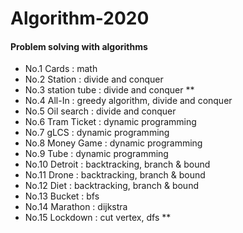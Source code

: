 # Algorithm-2020

#### Problem solving with algorithms    
- No.1 Cards : math  
- No.2 Station : divide and conquer 
- No.3 station tube : divide and conquer **  
- No.4 All-In : greedy algorithm, divide and conquer
- No.5 Oil search : divide and conquer
- No.6 Tram Ticket : dynamic programming
- No.7 gLCS : dynamic programming   
- No.8 Money Game : dynamic programming
- No.9 Tube : dynamic programming  
- No.10 Detroit : backtracking, branch & bound  
- No.11 Drone : backtracking, branch & bound  
- No.12 Diet : backtracking, branch & bound  
- No.13 Bucket : bfs  
- No.14 Marathon : dijkstra  
- No.15 Lockdown : cut vertex, dfs  **
